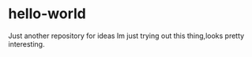 # hello-world
Just another repository for ideas
Im just trying out this thing,looks pretty interesting.
